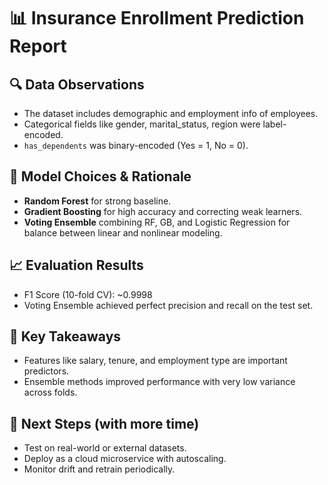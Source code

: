 # 📊 Insurance Enrollment Prediction Report

## 🔍 Data Observations
- The dataset includes demographic and employment info of employees.
- Categorical fields like gender, marital_status, region were label-encoded.
- `has_dependents` was binary-encoded (Yes = 1, No = 0).

## 🤖 Model Choices & Rationale
- **Random Forest** for strong baseline.
- **Gradient Boosting** for high accuracy and correcting weak learners.
- **Voting Ensemble** combining RF, GB, and Logistic Regression for balance between linear and nonlinear modeling.

## 📈 Evaluation Results
- F1 Score (10-fold CV): ~0.9998
- Voting Ensemble achieved perfect precision and recall on the test set.

## 🧠 Key Takeaways
- Features like salary, tenure, and employment type are important predictors.
- Ensemble methods improved performance with very low variance across folds.

## 🔮 Next Steps (with more time)
- Test on real-world or external datasets.
- Deploy as a cloud microservice with autoscaling.
- Monitor drift and retrain periodically.
